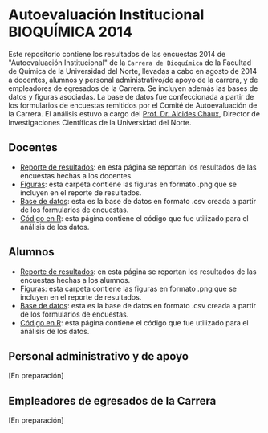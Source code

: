 Autoevaluación Institucional BIOQUÍMICA 2014
=============

Este repositorio contiene los resultados de las encuestas 2014 de "Autoevaluación Institucional" de la `Carrera de Bioquímica` de la Facultad de Química de la Universidad del Norte, llevadas a cabo en agosto de 2014 a docentes, alumnos y personal administrativo/de apoyo de la carrera, y de empleadores de egresados de la Carrera. Se incluyen además las bases de datos y figuras asociadas. La base de datos fue confeccionada a partir de los formularios de encuestas remitidos por el Comité de Autoevaluación de la Carrera. El análisis estuvo a cargo del [Prof. Dr. Alcides Chaux](https://github.com/alcideschaux), Director de Investigaciones Científicas de la Universidad del Norte.

## Docentes
* [Reporte de resultados](https://github.com/alcideschaux/Bioquimica2014/blob/master/Docentes/Bioquimica2014Docentes.md): en esta página se reportan los resultados de las encuestas hechas a los docentes.
* [Figuras](https://github.com/alcideschaux/Bioquimica2014/tree/master/Docentes/figure): esta carpeta contiene las figuras en formato .png que se incluyen en el reporte de resultados.
* [Base de datos](https://github.com/alcideschaux/Bioquimica2014/blob/master/Bioquimica2014Docentes.csv): esta es la base de datos en formato .csv creada a partir de los formularios de encuestas.
* [Código en R](https://github.com/alcideschaux/Bioquimica2014/blob/master/Docentes/Bioquimica2014Docentes.Rmd): esta página contiene el código que fue utilizado para el análisis de los datos.

## Alumnos
* [Reporte de resultados](https://github.com/alcideschaux/Bioquimica2014/blob/master/Alumnos/Bioquimica2014Alumnos.md): en esta página se reportan los resultados de las encuestas hechas a los alumnos.
* [Figuras](https://github.com/alcideschaux/Bioquimica2014/tree/master/Alumnos/figure): esta carpeta contiene las figuras en formato .png que se incluyen en el reporte de resultados.
* [Base de datos](https://github.com/alcideschaux/Bioquimica2014/blob/master/Bioquimica2014Alumnos.csv): esta es la base de datos en formato .csv creada a partir de los formularios de encuestas.
* [Código en R](https://github.com/alcideschaux/Bioquimica2014/blob/master/Alumnos/Bioquimica2014Alumnos.Rmd): esta página contiene el código que fue utilizado para el análisis de los datos.

## Personal administrativo y de apoyo
[En preparación]

## Empleadores de egresados de la Carrera
[En preparación]
